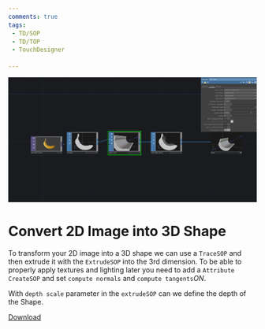 ```yaml
---
comments: true
tags:
 - TD/SOP
 - TD/TOP
 - TouchDesigner

---
```


![Converting 2D Image into 3D Shape](./img/2DImageInto3DShape.png)
# Convert 2D Image into 3D Shape

To transform your 2D image into a 3D shape we can use a `TraceSOP` and then extrude it with the `ExtrudeSOP` into the 3rd dimension. To be able to properly apply textures and lighting later you need to add a `Attribute CreateSOP` and set `compute normals` and `compute tangents`*ON*. 

With `depth scale` parameter in the `extrudeSOP` can we define the depth of the Shape.


[Download](./files/2DImageTo3DShape.tox)    

